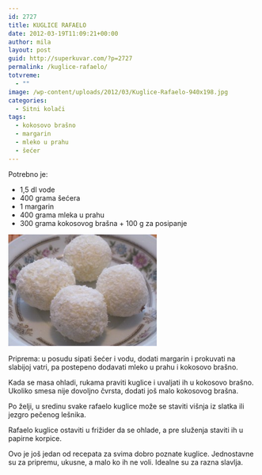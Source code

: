 ```yaml
---
id: 2727
title: KUGLICE RAFAELO
date: 2012-03-19T11:09:21+00:00
author: mila
layout: post
guid: http://superkuvar.com/?p=2727
permalink: /kuglice-rafaelo/
totvreme:
  - ""
image: /wp-content/uploads/2012/03/Kuglice-Rafaelo-940x198.jpg
categories:
  - Sitni kolači
tags:
  - kokosovo brašno
  - margarin
  - mleko u prahu
  - šećer
---
```

Potrebno je:

  * 1,5 dl vode
  * 400 grama šećera
  * 1 margarin
  * 400 grama mleka u prahu
  * 300 grama kokosovog brašna + 100 g za posipanje

<img class="alignnone size-medium wp-image-2728" title="Kuglice Rafaelo" src="/wp-content/uploads/2012/03/Kuglice-Rafaelo-300x225.jpg" alt="" width="300" height="225" /> 

Priprema: u posudu sipati šećer i vodu, dodati margarin i prokuvati na slabijoj vatri, pa postepeno dodavati mleko u prahu i kokosovo brašno.

Kada se masa ohladi, rukama praviti kuglice i uvaljati ih u kokosovo brašno. Ukoliko smesa nije dovoljno čvrsta, dodati još malo kokosovog brašna.

Po želji, u sredinu svake rafaelo kuglice može se staviti višnja iz slatka ili jezgro pečenog lešnika.

Rafaelo kuglice ostaviti u frižider da se ohlade, a pre služenja staviti ih u papirne korpice.

Ovo je još jedan od recepata za svima dobro poznate kuglice. Jednostavne su za pripremu, ukusne, a malo ko ih ne voli. Idealne su za razna slavlja.